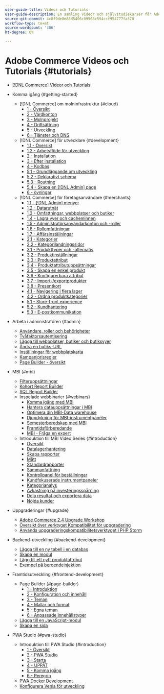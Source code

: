 ```yaml
---
user-guide-title: Videor och Tutorials
user-guide-description: En samling videor och självstudiekurser för Adobe Commerce och Magento Open Source.
source-git-commit: 4c8f9de0e88d5406c09568c594ccf954777fa370
workflow-type: tm+mt
source-wordcount: '306'
ht-degree: 0%

---
```



# Adobe Commerce Videos och Tutorials {#tutorials}

+ [[!DNL Commerce] Videor och Tutorials](overview.md)

+ Komma igång {#getting-started}
   + [!DNL Commerce] om molninfrastruktur {#cloud}
      + [1 - Översikt](./cloud/1-overview.md)
      + [2 - Värdkonton](./cloud/2-accounts.md)
      + [3 - Molnprojekt](./cloud/3-projects.md)
      + [4 - Driftsättning](./cloud/4-deployment.md)
      + [5 - Utveckling](./cloud/5-dev-config.md)
      + [6 - Tjänster och DNS](./cloud/6-launch.md)
   + [!DNL Commerce] för utvecklare {#development}
      + [1.1 - Översikt](./developer/backend-1-1-overview.md)
      + [1.2 - Arbetsflöde för utveckling](./developer/backend-1-2-workflow.md)
      + [2 - Installation](./developer/backend-2-install.md)
      + [3 - Efter installation](./developer/backend-3-post-install.md)
      + [4 - Kodbas](./developer/backend-4-code-base.md)
      + [5.1 - Grundläggande om utveckling](./developer/backend-5-1-dev-basics.md)
      + [5.2 - Deklarativt schema](./developer/backend-5-2-declarative-schema.md)
      + [5.3 - Routning](./developer/backend-5-3-routing.md)
      + [5.4 - Skapa en [!DNL Admin] page](./developer/backend-5-4-admin-page.md)
      + [6 - övningar](./developer/backend-6-practice.md)
   + [!DNL Commerce] för företagsanvändare {#merchants}
      + [1.1 - [!DNL Admin] menyer](./merchant/introduction/1-1-menus.md)
      + [1.2 - Datarutnät](./merchant/introduction/1-2-data-grids.md)
      + [1.3 - Omfattningar, webbplatser och butiker](./merchant/introduction/1-3-apps-scopes-sites-stores.md)
      + [1.4 - Lagra vyer och cacheminnen](./merchant/introduction/1-4-store-views-cache.md)
      + [1.5 - Administratörsanvändarkonton och -roller](./merchant/introduction/1-5-users-roles.md)
      + [1.6 - Rollomfattningar](./merchant/introduction/1-6-role-scopes.md)
      + [1.7 - Affärsinställningar](./merchant/introduction/1-7-business-settings.md)
      + [2.1 - Kategorier](./merchant/introduction/2-1-categories.md)
      + [2.2 - Kategorilandningssidor](./merchant/introduction/2-2-category-landing-page.md)
      + [3.1 - Produkttyper och -alternativ](./merchant/introduction/3-1-product-types-options.md)
      + [3.2 - Produktinställningar](./merchant/introduction/3-2-product-settings.md)
      + [3.3 - Produktattribut](./merchant/introduction/3-3-product-attributes.md)
      + [3.4 - Produktattributuppsättningar](./merchant/introduction/3-4-product-attribute-sets.md)
      + [3.5 - Skapa en enkel produkt](./merchant/introduction/3-5-create-simple-product.md)
      + [3.6 - Konfigurerbara attribut](./merchant/introduction/3-6-configurable-attributes.md)
      + [3.7 - Import-/exportprodukter](./merchant/introduction/3-7-import-export-products.md)
      + [3.8 - Presentkort](./merchant/introduction/3-8-gift-cards.md)
      + [4.1 - Navigering i flera lager](./merchant/introduction/4-1-layered-navigation.md)
      + [4.2 - Ordna produktkategorier](./merchant/introduction/4-2-arrange-product-categories.md)
      + [5.1 - Store-front experience](./merchant/introduction/5-1-storefront-experience.md)
      + [5.2 - Kundhantering](./merchant/introduction/5-2-customer-management.md)
      + [5.3 - E-postkommunikation](./merchant/introduction/5-3-store-communications.md)

+ Arbeta i administratören {#admin}
   + [Användare, roller och behörigheter](./merchant/users-roles-permissions.md)
   + [Tvåfaktorsautentisering](./merchant/two-factor-authentication.md)
   + [Lägga till webbplatser, butiker och butiksvyer](./merchant/add-websites-stores-views.md)
   + [Ändra en butiks-URL](./merchant/change-store-url.md)
   + [Inställningar för webbplatskarta](./merchant/site-map-setup.md)
   + [Kampanjprisregler](./merchant/promotions-price-rules.md)
   + [Page Builder - översikt](./merchant/page-builder-overview.md)

+ MBI {#mbi}
   + [Filteruppsättningar](./merchant/business-intelligence/filter-sets.md)
   + [Kohort Report Builder](./merchant/business-intelligence/cohort-report-builder.md)
   + [SQL Report Builder](./merchant/business-intelligence/sql-report-builder.md)
   + Inspelade webbinarier {#webinars}
      + [Komma igång med MBI](./merchant/business-intelligence/webinars/getting-started.md)
      + [Hantera datauppsättningar i MBI](./merchant/business-intelligence/webinars/manage-data-sets.md)
      + [Optimera din MBI-Data warehouse](./merchant/business-intelligence/webinars/optimize-data-warehouse.md)
      + [Djupdykning för MBI-instrumentpaneler](./merchant/business-intelligence/webinars/dashboards-deep-dive.md)
      + [Semesterberedskap med MBI](./merchant/business-intelligence/webinars/holiday-readiness.md)
      + [Framtidsförberedande](./merchant/business-intelligence/prepare-for-future.md)
      + [MBI - Fråga en expert](./merchant/business-intelligence/webinars/ask-expert.md)
   + Introduktion till MBI Video Series {#introduction}
      + [Översikt](./merchant/business-intelligence/1-overview.md)
      + [Datalagerhantering](./merchant/business-intelligence/2-data-warehousing.md)
      + [Skapa rapporter](./merchant/business-intelligence/3-build-reports.md)
      + [Mått](./merchant/business-intelligence/4-metrics.md)
      + [Standardrapporter](./merchant/business-intelligence/5-standard-reports.md)
      + [Sammanfattning](./merchant/business-intelligence/6-executive-summary-dashboard.md)
      + [Kontrollpanel för beställningar](./merchant/business-intelligence/7-orders-dashboard.md)
      + [Kundfokuserade instrumentpaneler](./merchant/business-intelligence/8-customer-focused-dashboards.md)
      + [Kategorianalys](./merchant/business-intelligence/9-category-analysis.md)
      + [Avkastning på investeringsspårning](./merchant/business-intelligence/10-roi-tracking.md)
      + [Dela resultat och exportera data](./merchant/business-intelligence/11-share-results-export-data.md)
      + [Nöjda kunder](./merchant/business-intelligence/12-customer-success.md)

+ Uppgraderingar {#upgrade}
   + [Adobe Commerce 2.4 Upgrade Workshop](./upgrade/2.4-upgrade-workshop.md)
   + [Översikt över verktyget Kompatibilitet för uppgradering](./upgrade/upgrade-compatibility-tool-overview.md)
   + [Använda uppgraderingskompatibilitetsverktyget i PHP Storm](./upgrade/uct-phpstorm.md)

+ Backend-utveckling {#backend-development}
   + [Lägga till en ny tabell i en databas](./developer/add-new-db-table.md)
   + [Skapa en modul](developer/create-module.md)
   + [Lägg till ett nytt produktattribut](./developer/add-product-attribute.md)
   + [Exempel på beroendeinjektion](./developer/dependency-injection.md)

+ Framtidsutveckling {#frontend-development}
   + Page Builder {#page-builder}
      + [1 - Introduktion](./developer/page-builder/1-intro-case-studies.md)
      + [2 - Konfiguration och innehåll](./developer/page-builder/2-config-create-content.md)
      + [3 - Teman](./developer/page-builder/3-themes.md)
      + [4 - Mallar och format](./developer/page-builder/4-admin-templates-apply-styles.md)
      + [5 - Egna teman](./developer/page-builder/5-customize-theme.md)
      + [6 - Anpassade innehållstyper](developer/page-builder/6-custom-content-types.md)
   + [Lägga till en JavaScript-modul](developer/add-javascript-module.md)
   + [Skapa en sida](developer/create-new-page.md)

+ PWA Studio {#pwa-studio}
   + Introduktion till PWA Studio {#introduction}
      + [1 - Översikt](./pwa/introduction/1-overview.md)
      + [2 - PWA Studio](./pwa/introduction/2-pwa-studio-tools.md)
      + [3 - Starta](pwa/introduction/3-launch.md)
      + [4 - UPPÅT](./pwa/introduction/4-upward.md)
      + [5 - Komma igång](./pwa/introduction/5-getting-started.md)
      + [6 - Peregrin](./pwa/introduction/6-peregrine.md)
   + [PWA Docker Development](./pwa/pwa-docker-development.md)
   + [Konfigurera Venia för utveckling](pwa/set-up-venia-for-dev.md)
